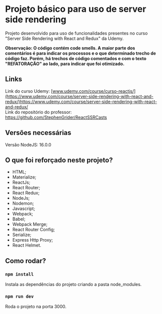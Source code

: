 # Projeto básico para uso de server side rendering

Projeto desenvolvido para uso de funcionalidades presentes no curso "Server Side Rendering with React and Redux" da Udemy.

<b>Observação: O código contém code smells. A maior parte dos comentários é para indicar os processos e o que determinado trecho de código faz. Porém, há trechos de código comentados e com o texto "REFATORAÇÃO" ao lado, para indicar que foi otimizado. </b>

## Links

Link do curso Udemy: [www.udemy.com/course/curso-reactjs/](https://www.udemy.com/course/server-side-rendering-with-react-and-redux/)https://www.udemy.com/course/server-side-rendering-with-react-and-redux/ </br>
Link do repositório do professor: https://github.com/StephenGrider/ReactSSRCasts

## Versões necessárias

Versão NodeJS: 16.0.0

## O que foi reforçado neste projeto?

- HTML;
- Materialize;
- ReactJs;
- React Router;
- React Redux;
- NodeJs;
- Nodemon;
- Javascript;
- Webpack;
- Babel;
- Webpack Merge;
- React Router Config;
- Serialize;
- Express Http Proxy;
- React Helmet.

## Como rodar?

### `npm install`

Instala as dependências do projeto criando a pasta node_modules.

### `npm run dev`

Roda o projeto na porta 3000. 
